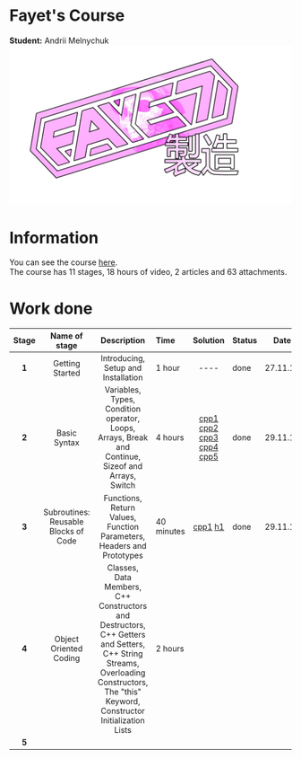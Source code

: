 # Fayet's Course  
**Student:** Andrii Melnychuk  
![logo](otherFiles/fayetprod.png)

# Information  
You can see the course [here](https://www.udemy.com/course/free-learn-c-tutorial-beginners/).  
The course has 11 stages, 18 hours of video, 2 articles and 63 attachments.

# Work done  
|**Stage**|**Name of stage**|**Description**          |**Time**|**Solution**|**Status**|**Date**
|:----------:|:---------------:|:--------------------:|:-------|:-------------:|:---------|:----------:|
|**1**|Getting Started|Introducing, Setup and Installation|1 hour|----| done|27.11.19|
|**2**|Basic Syntax|Variables, Types,  Condition operator, Loops, Arrays, Break and Continue, Sizeof and Arrays, Switch|4 hours|[cpp1](practiceFiles/Stage2/stg2prc1/stg2prc1/stg2prc1.cpp) [cpp2](practiceFiles/Stage2/stg2prc2/stg2prc2/stg2prc2.cpp) [cpp3](practiceFiles/Stage2/stg2prc3/stg2prc3/stg2prc3.cpp) [cpp4](practiceFiles/Stage2/stg2prc4/stg2prc4/stg2prc4.cpp) [cpp5](practiceFiles/Stage2/stg2prc5/stg2prc5/stg2prc5.cpp)|done|29.11.19|
|**3**|Subroutines: Reusable Blocks of Code|Functions, Return Values, Function Parameters, Headers and Prototypes|40 minutes|[cpp1](practiceFiles/Stage3/stg3prc1/stg3prc1/stg3prc1.cpp) [h1](practiceFiles/Stage3/stg3prc1/stg3prc1/utilit.h)|done|29.11.19|
|**4**|Object Oriented Coding|Classes, Data Members, C++ Constructors and Destructors, C++ Getters and Setters, C++ String Streams, Overloading Constructors, The "this" Keyword, Constructor Initialization Lists|2 hours||||
|**5**|||||||
